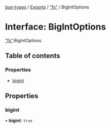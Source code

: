 [bun-types](https://github.com/oven-sh/bun-types/blob/master/api-docs/README.md) / [Exports](https://github.com/oven-sh/bun-types/blob/master/api-docs/modules.md) / ["fs"](https://github.com/oven-sh/bun-types/blob/master/api-docs/modules/fs_.md) / BigIntOptions

# Interface: BigIntOptions

["fs"](https://github.com/oven-sh/bun-types/blob/master/api-docs/modules/fs_.md).BigIntOptions

## Table of contents

### Properties

- [bigint](https://github.com/oven-sh/bun-types/blob/master/api-docs/interfaces/fs_.BigIntOptions.md#bigint)

## Properties

### bigint

• **bigint**: ``true``
